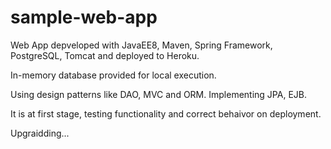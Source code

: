 # sample-web-app
Web App depveloped with JavaEE8, Maven, Spring Framework, PostgreSQL, Tomcat and deployed to Heroku.

In-memory database provided for local execution.

Using design patterns like DAO, MVC and ORM.
Implementing JPA, EJB.

It is at first stage, testing functionality and correct behaivor on deployment.

Upgraidding...

